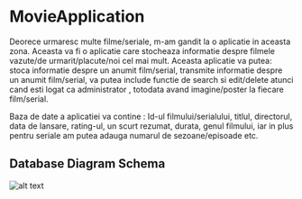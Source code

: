 # MovieApplication

Deorece urmaresc multe filme/seriale, m-am gandit la o aplicatie in aceasta zona. Aceasta  va fi o aplicatie care stocheaza informatie despre filmele vazute/de urmarit/placute/noi cel mai mult. Aceasta aplicatie va putea:  stoca informatie despre un anumit film/serial, transmite informatie despre un anumit film/serial, va putea include functie de search si edit/delete atunci cand esti logat ca administrator , totodata avand imagine/poster la fiecare film/serial.


Baza de date a aplicatiei va contine : Id-ul filmului/serialului, titlul, directorul, data de lansare, rating-ul, un scurt rezumat, durata, genul filmului, iar in plus pentru seriale am putea adauga numarul de sezoane/episoade etc. 


## Database Diagram Schema

![alt text](https://pasteboard.co/JarZwhS.png?raw=true)
